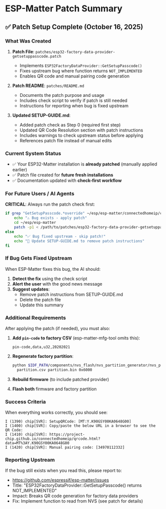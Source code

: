 # ESP-Matter Patch Summary

## ✅ Patch Setup Complete (October 16, 2025)

### What Was Created

1. **Patch File**: `patches/esp32-factory-data-provider-getsetuppasscode.patch`
   - Implements `ESP32FactoryDataProvider::GetSetupPasscode()` 
   - Fixes upstream bug where function returns `NOT_IMPLEMENTED`
   - Enables QR code and manual pairing code generation

2. **Patch README**: `patches/README.md`
   - Documents the patch purpose and usage
   - Includes check script to verify if patch is still needed
   - Instructions for reporting when bug is fixed upstream

3. **Updated SETUP-GUIDE.md**:
   - Added patch check as Step 0 (required first step)
   - Updated QR Code Resolution section with patch instructions
   - Includes warnings to check upstream status before applying
   - References patch file instead of manual edits

### Current System Status

- ✅ Your ESP32-Matter installation is **already patched** (manually applied earlier)
- ✅ Patch file created for **future fresh installations**
- ✅ Documentation updated with **check-first workflow**

### For Future Users / AI Agents

**CRITICAL**: Always run the patch check first:

```bash
if grep "GetSetupPasscode.*override" ~/esp/esp-matter/connectedhomeip/connectedhomeip/src/platform/ESP32/ESP32FactoryDataProvider.h | grep -q "CHIP_ERROR_NOT_IMPLEMENTED"; then
    echo "⚠️ Bug exists - apply patch"
    cd ~/esp/esp-matter
    patch -p1 < /path/to/patches/esp32-factory-data-provider-getsetuppasscode.patch
else
    echo "✅ Bug fixed upstream - skip patch!"
    echo "📝 Update SETUP-GUIDE.md to remove patch instructions"
fi
```

### If Bug Gets Fixed Upstream

When ESP-Matter fixes this bug, the AI should:

1. **Detect the fix** using the check script
2. **Alert the user** with the good news message
3. **Suggest updates**:
   - Remove patch instructions from SETUP-GUIDE.md
   - Delete the patch file
   - Update this summary

### Additional Requirements

After applying the patch (if needed), you must also:

1. **Add `pin-code` to factory CSV** (esp-matter-mfg-tool omits this):
   ```csv
   pin-code,data,u32,20202021
   ```

2. **Regenerate factory partition**:
   ```bash
   python $IDF_PATH/components/nvs_flash/nvs_partition_generator/nvs_partition_gen.py generate \
     partition.csv partition.bin 0x6000
   ```

3. **Rebuild firmware** (to include patched provider)

4. **Flash both** firmware and factory partition

### Success Criteria

When everything works correctly, you should see:

```
I (1390) chip[SVR]: SetupQRCode: [MT:Y.K90GSY00KA0648G00]
I (1400) chip[SVR]: Copy/paste the below URL in a browser to see the QR Code:
I (1410) chip[SVR]: https://project-chip.github.io/connectedhomeip/qrcode.html?data=MT%3AY.K90GSY00KA0648G00
I (1420) chip[SVR]: Manual pairing code: [34970112332]
```

### Reporting Upstream

If the bug still exists when you read this, please report to:
- https://github.com/espressif/esp-matter/issues
- Title: "ESP32FactoryDataProvider::GetSetupPasscode() returns NOT_IMPLEMENTED"
- Impact: Breaks QR code generation for factory data providers
- Fix: Implement function to read from NVS (see patch for details)

